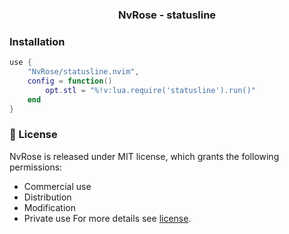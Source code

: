 <h3 align=center> NvRose - statusline </h3>

### Installation

```lua
use {
	"NvRose/statusline.nvim",
 	config = function()
		opt.stl = "%!v:lua.require('statusline').run()"
	end
}
```

### 📜 License
NvRose is released under MIT license, which grants the following permissions:
- Commercial use
- Distribution
- Modification
- Private use
For more details see [license](https://github.com/NvRose/statusline.nvim/license).
